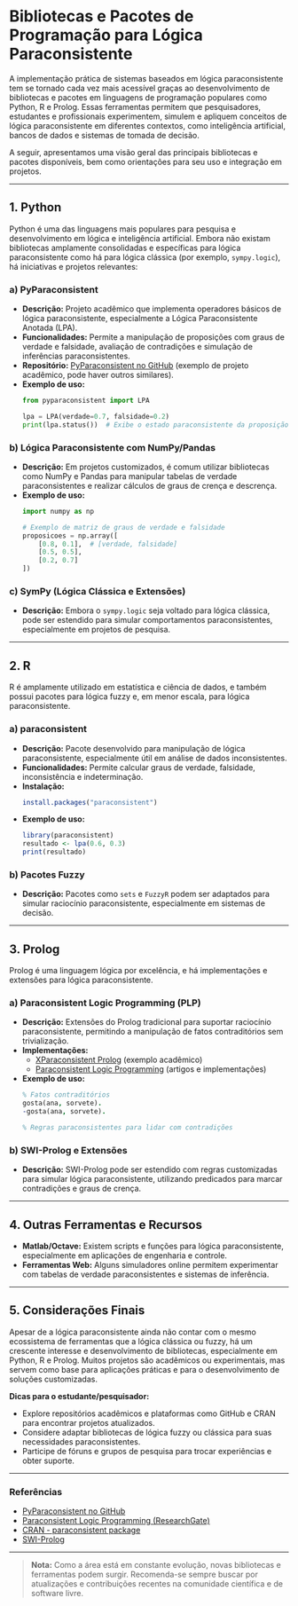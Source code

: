 
# Bibliotecas e Pacotes de Programação para Lógica Paraconsistente

A implementação prática de sistemas baseados em lógica paraconsistente tem se tornado cada vez mais acessível graças ao desenvolvimento de bibliotecas e pacotes em linguagens de programação populares como Python, R e Prolog. Essas ferramentas permitem que pesquisadores, estudantes e profissionais experimentem, simulem e apliquem conceitos de lógica paraconsistente em diferentes contextos, como inteligência artificial, bancos de dados e sistemas de tomada de decisão.

A seguir, apresentamos uma visão geral das principais bibliotecas e pacotes disponíveis, bem como orientações para seu uso e integração em projetos.

---

## 1. Python

Python é uma das linguagens mais populares para pesquisa e desenvolvimento em lógica e inteligência artificial. Embora não existam bibliotecas amplamente consolidadas e específicas para lógica paraconsistente como há para lógica clássica (por exemplo, `sympy.logic`), há iniciativas e projetos relevantes:

### a) **PyParaconsistent**

- **Descrição:** Projeto acadêmico que implementa operadores básicos de lógica paraconsistente, especialmente a Lógica Paraconsistente Anotada (LPA).
- **Funcionalidades:** Permite a manipulação de proposições com graus de verdade e falsidade, avaliação de contradições e simulação de inferências paraconsistentes.
- **Repositório:** [PyParaconsistent no GitHub](https://github.com/rodrigobastosv/pyparaconsistent) (exemplo de projeto acadêmico, pode haver outros similares).
- **Exemplo de uso:**
    ```python
    from pyparaconsistent import LPA

    lpa = LPA(verdade=0.7, falsidade=0.2)
    print(lpa.status())  # Exibe o estado paraconsistente da proposição
    ```

### b) **Lógica Paraconsistente com NumPy/Pandas**

- **Descrição:** Em projetos customizados, é comum utilizar bibliotecas como NumPy e Pandas para manipular tabelas de verdade paraconsistentes e realizar cálculos de graus de crença e descrença.
- **Exemplo de uso:**
    ```python
    import numpy as np

    # Exemplo de matriz de graus de verdade e falsidade
    proposicoes = np.array([
        [0.8, 0.1],  # [verdade, falsidade]
        [0.5, 0.5],
        [0.2, 0.7]
    ])
    ```

### c) **SymPy (Lógica Clássica e Extensões)**

- **Descrição:** Embora o `sympy.logic` seja voltado para lógica clássica, pode ser estendido para simular comportamentos paraconsistentes, especialmente em projetos de pesquisa.

---

## 2. R

R é amplamente utilizado em estatística e ciência de dados, e também possui pacotes para lógica fuzzy e, em menor escala, para lógica paraconsistente.

### a) **paraconsistent**

- **Descrição:** Pacote desenvolvido para manipulação de lógica paraconsistente, especialmente útil em análise de dados inconsistentes.
- **Funcionalidades:** Permite calcular graus de verdade, falsidade, inconsistência e indeterminação.
- **Instalação:**
    ```R
    install.packages("paraconsistent")
    ```
- **Exemplo de uso:**
    ```R
    library(paraconsistent)
    resultado <- lpa(0.6, 0.3)
    print(resultado)
    ```

### b) **Pacotes Fuzzy**

- **Descrição:** Pacotes como `sets` e `FuzzyR` podem ser adaptados para simular raciocínio paraconsistente, especialmente em sistemas de decisão.

---

## 3. Prolog

Prolog é uma linguagem lógica por excelência, e há implementações e extensões para lógica paraconsistente.

### a) **Paraconsistent Logic Programming (PLP)**

- **Descrição:** Extensões do Prolog tradicional para suportar raciocínio paraconsistente, permitindo a manipulação de fatos contraditórios sem trivialização.
- **Implementações:** 
    - [XParaconsistent Prolog](https://github.com/rodrigobastosv/xparaconsistent-prolog) (exemplo acadêmico)
    - [Paraconsistent Logic Programming](https://www.researchgate.net/publication/220722964_Paraconsistent_Logic_Programming) (artigos e implementações)
- **Exemplo de uso:**
    ```prolog
    % Fatos contraditórios
    gosta(ana, sorvete).
    -gosta(ana, sorvete).

    % Regras paraconsistentes para lidar com contradições
    ```

### b) **SWI-Prolog e Extensões**

- **Descrição:** SWI-Prolog pode ser estendido com regras customizadas para simular lógica paraconsistente, utilizando predicados para marcar contradições e graus de crença.

---

## 4. Outras Ferramentas e Recursos

- **Matlab/Octave:** Existem scripts e funções para lógica paraconsistente, especialmente em aplicações de engenharia e controle.
- **Ferramentas Web:** Alguns simuladores online permitem experimentar com tabelas de verdade paraconsistentes e sistemas de inferência.

---

## 5. Considerações Finais

Apesar de a lógica paraconsistente ainda não contar com o mesmo ecossistema de ferramentas que a lógica clássica ou fuzzy, há um crescente interesse e desenvolvimento de bibliotecas, especialmente em Python, R e Prolog. Muitos projetos são acadêmicos ou experimentais, mas servem como base para aplicações práticas e para o desenvolvimento de soluções customizadas.

**Dicas para o estudante/pesquisador:**
- Explore repositórios acadêmicos e plataformas como GitHub e CRAN para encontrar projetos atualizados.
- Considere adaptar bibliotecas de lógica fuzzy ou clássica para suas necessidades paraconsistentes.
- Participe de fóruns e grupos de pesquisa para trocar experiências e obter suporte.

---

### Referências

- [PyParaconsistent no GitHub](https://github.com/rodrigobastosv/pyparaconsistent)
- [Paraconsistent Logic Programming (ResearchGate)](https://www.researchgate.net/publication/220722964_Paraconsistent_Logic_Programming)
- [CRAN - paraconsistent package](https://cran.r-project.org/web/packages/paraconsistent/index.html)
- [SWI-Prolog](https://www.swi-prolog.org/)

---

> **Nota:** Como a área está em constante evolução, novas bibliotecas e ferramentas podem surgir. Recomenda-se sempre buscar por atualizações e contribuições recentes na comunidade científica e de software livre.
```
